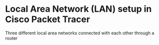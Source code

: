 # Local Area Network (LAN) setup in Cisco Packet Tracer


Three different local area networks connected with each other through a router
